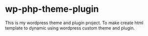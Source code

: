 # wp-php-theme-plugin
This is my wordpress theme and plugin project.
 To make  create html template to dynamic using wordpress custom theme and plugin.
 
